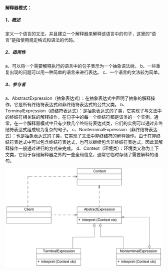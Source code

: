 #### **解释器模式：**

##### 1、概述

定义一个语言的文法，并且建立一个解释器来解释该语言中的句子，这里的“语言”是指使用规定格式和语法的代码。

##### 2、适用性

a、可以将一个需要解释执行的语言中的句子表示为一个抽象语法树。
b、一些重复出现的问题可以用一种简单的语言来进行表达。
c、一个语言的文法较为简单。

##### 3、参与者

a、AbstractExpression（抽象表达式）：在抽象表达式中声明了抽象的解释操作，它是所有终结符表达式和非终结符表达式的公共父类。
b、TerminalExpression（终结符表达式）：是抽象表达式的子类，它实现了与文法中的终结符相关联的解释操作，在句子中的每一个终结符都是该类的一个实例。通常，在一个解释器模式中只有少数几个终结符表达式类，它们的实例可以通过非终结符表达式组成较为复杂的句子。
c、NonterminalExpression（非终结符表达式）：也是抽象表达式的子类，它实现了文法中非终结符的解释操作。由于在非终结符表达式中可以包含终结符表达式，也可以继续包含非终结符表达式，因此其解释操作一般通过递归的方式来完成。
d、Context（环境类）：环境类又称为上下文类，它用于存储解释器之外的一些全局信息，通常它临时存储了需要解释的语句。

![](参与者.jpg)

